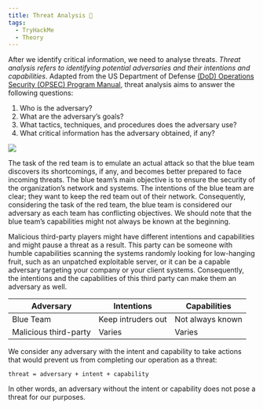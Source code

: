 ```yaml
---
title: Threat Analysis 🚸
tags:
  - TryHackMe
  - Theory
---
```

After we identify critical information, we need to analyse threats. _Threat analysis refers to identifying potential adversaries and their intentions and capabilities_. Adapted from the US Department of Defense [(DoD) Operations Security (OPSEC) Program Manual](https://www.esd.whs.mil/Portals/54/Documents/DD/issuances/dodm/520502m.pdf), threat analysis aims to answer the following questions:

1. Who is the adversary?
2. What are the adversary’s goals?
3. What tactics, techniques, and procedures does the adversary use?
4. What critical information has the adversary obtained, if any?

![](Pasted%20image%2020240124111633.png)

The task of the red team is to emulate an actual attack so that the blue team discovers its shortcomings, if any, and becomes better prepared to face incoming threats. The blue team’s main objective is to ensure the security of the organization’s network and systems. The intentions of the blue team are clear; they want to keep the red team out of their network. Consequently, considering the task of the red team, the blue team is considered our adversary as each team has conflicting objectives. We should note that the blue team’s capabilities might not always be known at the beginning.

Malicious third-party players might have different intentions and capabilities and might pause a threat as a result. This party can be someone with humble capabilities scanning the systems randomly looking for low-hanging fruit, such as an unpatched exploitable server, or it can be a capable adversary targeting your company or your client systems. Consequently, the intentions and the capabilities of this third party can make them an adversary as well.

|Adversary|Intentions|Capabilities|
|---|---|---|
|Blue Team|Keep intruders out|Not always known|
|Malicious third-party|Varies|Varies|

We consider any adversary with the intent and capability to take actions that would prevent us from completing our operation as a threat:

```
threat = adversary + intent + capability
```

In other words, an adversary without the intent or capability does not pose a threat for our purposes.